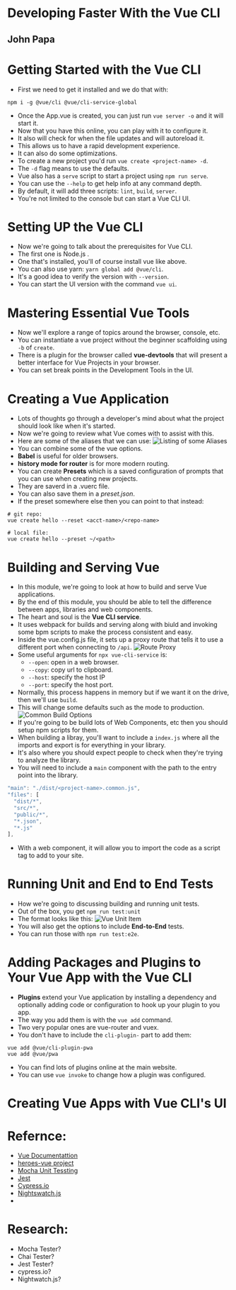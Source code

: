 # Developing Faster With the Vue CLI
## John Papa

# Getting Started with the Vue CLI
- First we need to get it installed and we do that with:
```
npm i -g @vue/cli @vue/cli-service-global
```
- Once the App.vue is created, you can just run `vue server -o` and it will start it.
- Now that you have this online, you can play with it to configure it.
- It also will check for when the file updates and will autoreload it.
- This allows us to have a rapid development experience.
- It can also do some optimizations.
- To create a new project you'd run `vue create <project-name> -d`.
- The `-d` flag means to use the defaults.
- Vue also has a `serve` script to start a project using `npm run serve`.
- You can use the `--help` to get help info at any command depth.
- By default, it will add three scripts: `lint`, `build`, `server`.
- You're not limited to the console but can start a Vue CLI UI.


# Setting UP the Vue CLI
- Now we're going to talk about the prerequisites for Vue CLI.
- The first one is Node.js .
- One that's installed, you'll of course install vue like above.
- You can also use yarn: `yarn global add @vue/cli`.
- It's a good idea to verify the version with `--version`.
- You can start the UI version with the command `vue ui`.


# Mastering Essential Vue Tools
- Now we'll explore a range of topics around the browser, console, etc.
- You can instantiate a vue project without the beginner scaffolding using `-b` of `create`.
- There is a plugin for the browser called **vue-devtools** that will present a better interface for Vue Projects in your browser.
- You can set break points in the Development Tools in the UI.


# Creating a Vue Application
- Lots of thoughts go through a developer's mind about what the project should look like when it's started.
- Now we're going to review what Vue comes with to assist with this.
- Here are some of the aliases that we can use:
![Listing of some Aliases](images/common-vue-create-options.png)
- You can combine some of the vue options.
- **Babel** is useful for older browsers.
- **history mode for router** is for more modern routing.
- You can create **Presets** which is a saved configuration of prompts that you can use when creating new projects.
- They are saverd in a .vuerc file.
- You can also save them in a *preset.json*.
- If the preset somewhere else then you can point to that instead:
```
# git repo:
vue create hello --reset <acct-name>/<repo-name>

# local file:
vue create hello --preset ~/<path>
```


# Building and Serving Vue
- In this module, we're going to look at how to build and serve Vue applications.
- By the end of this module, you should be able to tell the difference between apps, libraries and web components.
- The heart and soul is the **Vue CLI service**.
- It uses webpack for builds and serving along with biuld and invoking some bpm scripts to make the process consistent and easy.
- Inside the vue.config.js file, it sets up a proxy route that tells it to use a different port when connecting to `/api`.
![Route Proxy](images/proxy-backend-example.png)
- Some useful arguments for `npx vue-cli-service` is:
  * `--open`: open in a web browser.
  * `--copy`: copy url to clipboard.
  * `--host`: specify the host IP
  * `--port`: specify the host port.
- Normally, this process happens in memory but if we want it on the drive, then we'll use `build`.
- This will change some defaults such as the mode to production.
![Common Build Options](images/common-vue-build-options.png)
- If you're going to be build lots of Web Components, etc then you should setup npm scripts for them.
- When building a libray, you'll want to include a `index.js` where all the imports and export is for everything in your library.
- It's also where you should expect people to check when they're trying to analyze the library.
- You will need to include a `main` component with the path to the entry point into the library.
```js
"main": "./dist/<project-name>.common.js",
"files": [
  "dist/*",
  "src/*",
  "public/*",
  "*.json",
  "*.js"
],

```
- With a web component, it will allow you to import the code as a script tag to add to your site.


# Running Unit and End to End Tests
- How we're going to discussing building and running unit tests.
- Out of the box, you get `npm run test:unit`
- The format looks like this:
![Vue Unit Item](images/vue-test-template.png)
- You will also get the options to include **End-to-End** tests.
- You can run those with `npm run test:e2e`.


# Adding Packages and Plugins to Your Vue App with the Vue CLI
- **Plugins** extend your Vue application by installing a dependency and optionally adding code or configuration to hook up your plugin to you app.
- The way you add them is with the `vue add` command.
- Two very popular ones are vue-router and vuex.
- You don't have to include the `cli-plugin-` part to add them:
```
vue add @vue/cli-plugin-pwa
vue add @vue/pwa
```
- You can find lots of plugins online at the main website.
- You can use `vue invoke` to change how a plugin was configured.


# Creating Vue Apps with Vue CLI's UI


# Refernce:
- [Vue Documentattion](https://vuejs.org)
- [heroes-vue project](https://github.com/johnpapa/heroes-vue)
- [Mocha Unit Tessting](https://mocahajs.org)
- [Jest](https://jestjs.io)
- [Cypress.io](https://www.cypress.io)
- [Nightswatch.js](https://nightwatchjs.org)
-


# Research:
- Mocha Tester?
- Chai Tester?
- Jest Tester?
- cypress.io?
- Nightwatch.js?
